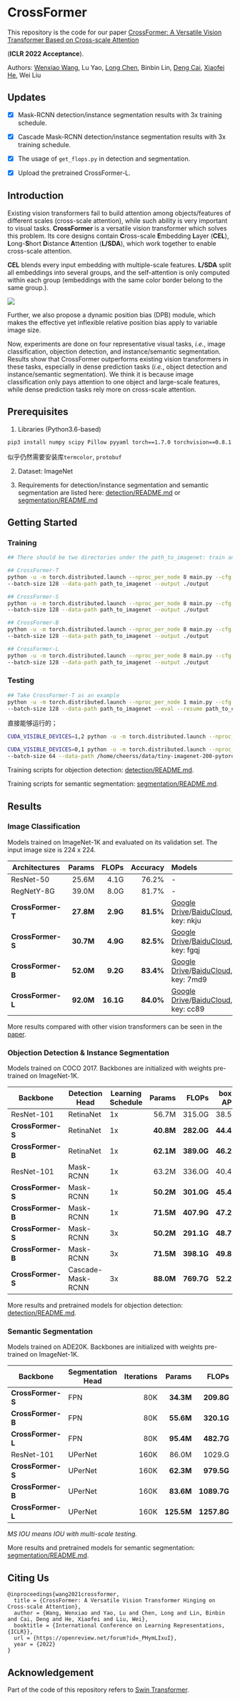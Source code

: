 # CrossFormer

This repository is the code for our paper [CrossFormer: A Versatile Vision Transformer Based on Cross-scale Attention](https://arxiv.org/pdf/2108.00154.pdf)

(**ICLR 2022 Acceptance**).

Authors: [Wenxiao Wang](https://www.wenxiaowang.com), Lu Yao, [Long Chen](https://zjuchenlong.github.io/), Binbin Lin, [Deng Cai](http://www.cad.zju.edu.cn/home/dengcai/), [Xiaofei He](http://www.cad.zju.edu.cn/home/xiaofeihe/), Wei Liu

## Updates

- [x] Mask-RCNN detection/instance segmentation results with 3x training schedule.
- [x] Cascade Mask-RCNN detection/instance segmentation results with 3x training schedule.
- [x] The usage of `get_flops.py` in detection and segmentation.
- [x] Upload the pretrained CrossFormer-L.


## Introduction

Existing vision transformers fail to build attention among objects/features of different scales (cross-scale attention), while such ability is very important to visual tasks. **CrossFormer** is a versatile vision transformer which solves this problem. Its core designs contain **C**ross-scale **E**mbedding **L**ayer (**CEL**), **L**ong-**S**hort **D**istance **A**ttention (**L/SDA**), which work together to enable cross-scale attention.

**CEL** blends every input embedding with multiple-scale features. **L/SDA** split all embeddings into several groups, and the self-attention is only computed within each group (embeddings with the same color border belong to the same group.).

![](./figures/github_pic.png)

Further, we also propose a dynamic position bias (DPB) module, which makes the effective yet inflexible relative position bias apply to variable image size.

Now, experiments are done on four representative visual tasks, *i.e.*, image classification, objection detection, and instance/semantic segmentation. Results show that CrossFormer outperforms existing vision transformers in these tasks, especially in dense prediction tasks (*i.e.*, object detection and instance/semantic segmentation). We think it is because image classification only pays attention to one object and large-scale features, while dense prediction tasks rely more on cross-scale attention.



## Prerequisites

1. Libraries (Python3.6-based)
```bash
pip3 install numpy scipy Pillow pyyaml torch==1.7.0 torchvision==0.8.1 timm==0.3.2
```
似乎仍然需要安装库`termcolor`, `protobuf`

2. Dataset: ImageNet

3. Requirements for detection/instance segmentation and semantic segmentation are listed here: [detection/README.md](./detection/README.md) or [segmentation/README.md](./segmentation/README.md)



## Getting Started

### Training
```bash
## There should be two directories under the path_to_imagenet: train and validation

## CrossFormer-T
python -u -m torch.distributed.launch --nproc_per_node 8 main.py --cfg configs/tiny_patch4_group7_224.yaml \
--batch-size 128 --data-path path_to_imagenet --output ./output

## CrossFormer-S
python -u -m torch.distributed.launch --nproc_per_node 8 main.py --cfg configs/small_patch4_group7_224.yaml \
--batch-size 128 --data-path path_to_imagenet --output ./output

## CrossFormer-B
python -u -m torch.distributed.launch --nproc_per_node 8 main.py --cfg configs/base_patch4_group7_224.yaml 
--batch-size 128 --data-path path_to_imagenet --output ./output

## CrossFormer-L
python -u -m torch.distributed.launch --nproc_per_node 8 main.py --cfg configs/large_patch4_group7_224.yaml \
--batch-size 128 --data-path path_to_imagenet --output ./output
```

### Testing
```bash
## Take CrossFormer-T as an example
python -u -m torch.distributed.launch --nproc_per_node 1 main.py --cfg configs/tiny_patch4_group7_224.yaml \
--batch-size 128 --data-path path_to_imagenet --eval --resume path_to_crossformer-t.pth
```

直接能够运行的；
```bash
CUDA_VISIBLE_DEVICES=1,2 python -u -m torch.distributed.launch --nproc_per_node 1 main.py --cfg configs/tiny_patch4_group7_224.yaml --batch-size 16 --data-path /home/cheerss/data/tiny-imagenet-200-pytorch/ --eval --resume path_to_crossformer-t.pth

CUDA_VISIBLE_DEVICES=0,1 python -u -m torch.distributed.launch --nproc_per_node 4 main.py --cfg configs/tiny_patch4_group7_224.yaml \
--batch-size 64 --data-path /home/cheerss/data/tiny-imagenet-200-pytorch/ --output ./output
```

Training scripts for objection detection: [detection/README.md](./detection/README.md).

Training scripts for semantic segmentation: [segmentation/README.md](./segmentation/README.md).



## Results

### Image Classification

Models trained on ImageNet-1K and evaluated on its validation set. The input image size is 224 x 224.

| Architectures | Params | FLOPs | Accuracy | Models |
| ------------- | ------: | -----: | --------: | :---------------- |
| ResNet-50 | 25.6M | 4.1G | 76.2% |      -        |
| RegNetY-8G | 39.0M | 8.0G | 81.7% |     -        |
| **CrossFormer-T** | **27.8M**  | **2.9G**  | **81.5%**    | [Google Drive](https://drive.google.com/file/d/1YSkU9enn-ITyrbxLH13zNcBYvWSEidfq/view?usp=sharing)/[BaiduCloud](https://pan.baidu.com/s/1M45YXZgVvp6Ew9DO8UhdlA), key: nkju |
| **CrossFormer-S** | **30.7M**  | **4.9G**  | **82.5%**    | [Google Drive](https://drive.google.com/file/d/1RAkigsgr33va0RZ85S2Shs2BhXYcS6U8/view?usp=sharing)/[BaiduCloud](https://pan.baidu.com/s/1Xf4MXfb_soCnJFBeNDmoQQ), key: fgqj |
| **CrossFormer-B** | **52.0M**  | **9.2G**  | **83.4%**    | [Google Drive](https://drive.google.com/file/d/1bK8biVCi17nz_nkt7rBfio_kywUpllSU/view?usp=sharing)/[BaiduCloud](https://pan.baidu.com/s/1f5dH__UGDXb-HoOPHT5p0A), key: 7md9 |
| **CrossFormer-L** | **92.0M**  | **16.1G** | **84.0%**    | [Google Drive](https://drive.google.com/file/d/1zRWByVW_KIZ87NgaBkDIm60DAsGJErdG/view?usp=sharing)/[BaiduCloud](https://pan.baidu.com/s/1YJLeHy_cxLBrZLklQBCA_A), key: cc89|

More results compared with other vision transformers can be seen in the [paper](https://arxiv.org/pdf/2108.00154.pdf).

### Objection Detection & Instance Segmentation

Models trained on COCO 2017. Backbones are initialized with weights pre-trained on ImageNet-1K.

| Backbone      | Detection Head | Learning Schedule | Params | FLOPs  | box AP | mask AP |
| ------------- | ----------------- | -------------------- | ------: | ------: | ------: | ------: |
| ResNet-101 | RetinaNet | 1x | 56.7M | 315.0G | 38.5 | - |
| **CrossFormer-S** | RetinaNet         | 1x                   | **40.8M**  | **282.0G** | **44.4**   | -      |
| **CrossFormer-B** | RetinaNet         | 1x                   | **62.1M**  | **389.0G** | **46.2**   | -      |
| ResNet-101 | Mask-RCNN | 1x | 63.2M | 336.0G | 40.4 | 36.4 |
| **CrossFormer-S** | Mask-RCNN        | 1x                   | **50.2M**  | **301.0G** | **45.4**   | **41.4** |
| **CrossFormer-B** | Mask-RCNN         | 1x                   | **71.5M**  | **407.9G** | **47.2**   | **42.7** |
| **CrossFormer-S** | Mask-RCNN        | 3x                   | **50.2M**  | **291.1G** | **48.7**   | **43.9** |
| **CrossFormer-B** | Mask-RCNN         | 3x                   | **71.5M**  | **398.1G** | **49.8**   | **44.5** |
| **CrossFormer-S** | Cascade-Mask-RCNN | 3x                   | **88.0M**  | **769.7G** | **52.2**   | **45.2** |

More results and pretrained models for objection detection: [detection/README.md](./detection/README.md).

### Semantic Segmentation

Models trained on ADE20K. Backbones are initialized with weights pre-trained on ImageNet-1K.

| Backbone      | Segmentation Head | Iterations | Params | FLOPs   | IOU  | MS IOU |
| ------------- | -------------------- | ----------: | ------: | -------: | ----: | ------: |
| **CrossFormer-S** | FPN                  | 80K       | **34.3M**  | **209.8G**  | **46.4** | -      |
| **CrossFormer-B** | FPN                  | 80K       | **55.6M**  | **320.1G**  | **48.0** | -      |
| **CrossFormer-L** | FPN                  | 80K       | **95.4M**  | **482.7G**  | **49.1** | -      |
| ResNet-101 | UPerNet | 160K | 86.0M | 1029.G | 44.9 | - |
| **CrossFormer-S** | UPerNet              | 160K       | **62.3M**  | **979.5G**  | **47.6** | **48.4** |
| **CrossFormer-B** | UPerNet              | 160K       | **83.6M**  | **1089.7G** | **49.7** | **50.6** |
| **CrossFormer-L** | UPerNet              | 160K       | **125.5M** | **1257.8G** | **50.4** | **51.4** |

*MS IOU means IOU with multi-scale testing.*

More results and pretrained models for semantic segmentation: [segmentation/README.md](./segmentation/README.md).



## Citing Us

```
@inproceedings{wang2021crossformer,
  title = {CrossFormer: A Versatile Vision Transformer Hinging on Cross-scale Attention},
  author = {Wang, Wenxiao and Yao, Lu and Chen, Long and Lin, Binbin and Cai, Deng and He, Xiaofei and Liu, Wei},
  booktitle = {International Conference on Learning Representations, {ICLR}},
  url = {https://openreview.net/forum?id=_PHymLIxuI},
  year = {2022}
}
```



## Acknowledgement

Part of the code of this repository refers to [Swin Transformer](https://github.com/microsoft/Swin-Transformer).

